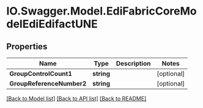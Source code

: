 # IO.Swagger.Model.EdiFabricCoreModelEdiEdifactUNE
## Properties

Name | Type | Description | Notes
------------ | ------------- | ------------- | -------------
**GroupControlCount1** | **string** |  | [optional] 
**GroupReferenceNumber2** | **string** |  | [optional] 

[[Back to Model list]](../README.md#documentation-for-models) [[Back to API list]](../README.md#documentation-for-api-endpoints) [[Back to README]](../README.md)

